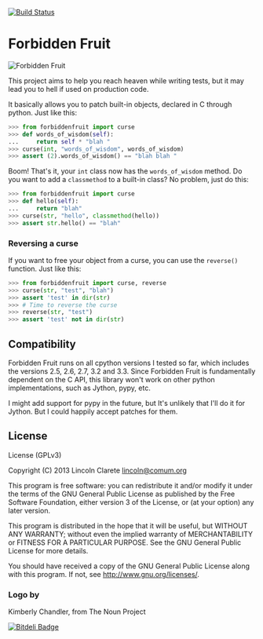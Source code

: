 [![Build Status](https://travis-ci.org/clarete/forbiddenfruit.png?branch=master)](https://travis-ci.org/clarete/forbiddenfruit)

# Forbidden Fruit

![Forbidden Fruit](logo.png)

This project aims to help you reach heaven while writing tests, but it
may lead you to hell if used on production code.

It basically allows you to patch built-in objects, declared in C through
python. Just like this:

```python
>>> from forbiddenfruit import curse
>>> def words_of_wisdom(self):
...     return self * "blah "
>>> curse(int, "words_of_wisdom", words_of_wisdom)
>>> assert (2).words_of_wisdom() == "blah blah "
```

Boom! That's it, your `int` class now has the `words_of_wisdom` method. Do
you want to add a `classmethod` to a built-in class? No problem, just do this:

```python
>>> from forbiddenfruit import curse
>>> def hello(self):
...     return "blah"
>>> curse(str, "hello", classmethod(hello))
>>> assert str.hello() == "blah"
```

### Reversing a curse

If you want to free your object from a curse, you can use the `reverse()`
function. Just like this:

```python
>>> from forbiddenfruit import curse, reverse
>>> curse(str, "test", "blah")
>>> assert 'test' in dir(str)
>>> # Time to reverse the curse
>>> reverse(str, "test")
>>> assert 'test' not in dir(str)
```

## Compatibility

Forbidden Fruit runs on all cpython versions I tested so far, which includes
the versions 2.5, 2.6, 2.7, 3.2 and 3.3. Since Forbidden Fruit is fundamentally
dependent on the C API, this library won't work on other python
implementations, such as Jython, pypy, etc.

I might add support for pypy in the future, but It's unlikely that I'll do it
for Jython. But I could happily accept patches for them.

## License

License (GPLv3)

Copyright (C) 2013  Lincoln Clarete <lincoln@comum.org>

This program is free software: you can redistribute it and/or modify
it under the terms of the GNU General Public License as published by
the Free Software Foundation, either version 3 of the License, or
(at your option) any later version.

This program is distributed in the hope that it will be useful,
but WITHOUT ANY WARRANTY; without even the implied warranty of
MERCHANTABILITY or FITNESS FOR A PARTICULAR PURPOSE.  See the
GNU General Public License for more details.

You should have received a copy of the GNU General Public License
along with this program.  If not, see <http://www.gnu.org/licenses/>.

### Logo by

Kimberly Chandler, from The Noun Project



[![Bitdeli Badge](https://d2weczhvl823v0.cloudfront.net/clarete/forbiddenfruit/trend.png)](https://bitdeli.com/free "Bitdeli Badge")


